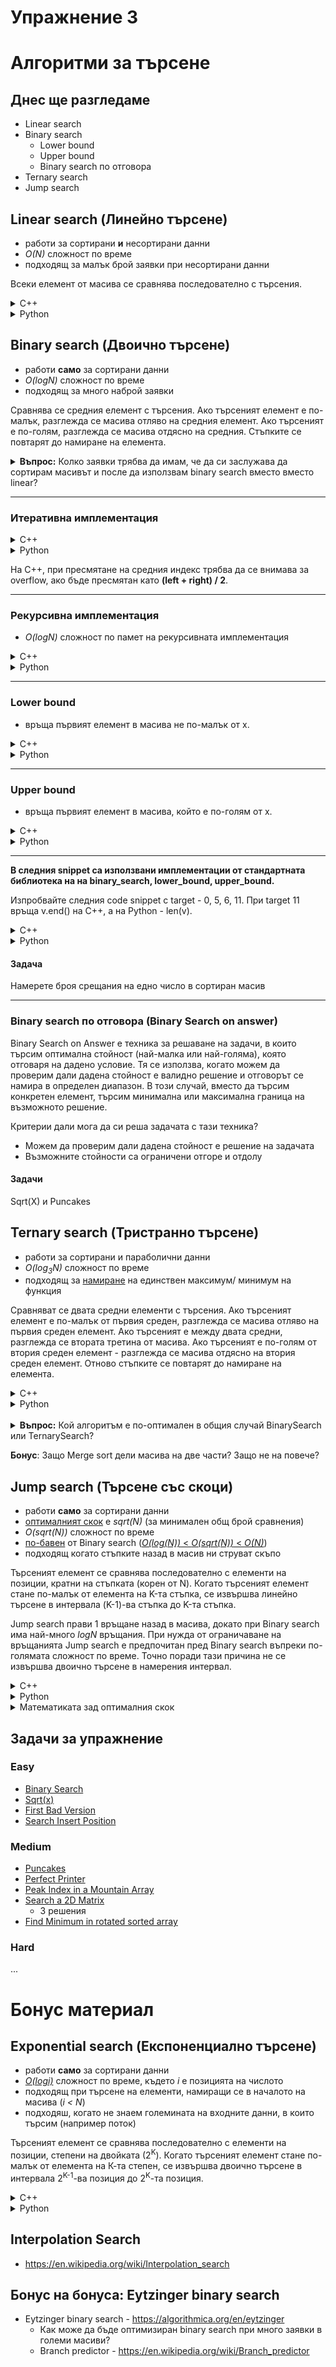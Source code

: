 # Упражнение 3

# Алгоритми за търсене

## Днес ще разгледаме

- Linear search
- Binary search
    - Lower bound
    - Upper bound
    - Binary search по отговора
- Ternary search
- Jump search

## Linear search (Линейно търсене)

- работи за сортирани **и** несортирани данни
- *O(N)* сложност по време
- подходящ за малък брой заявки при несортирани данни

Всеки елемент от масива се сравнява последователно с търсения.


<details>
  <summary>C++</summary>
	
```c++
int linear_search(const vector<int>& arr, int x) {
    for (int i = 0; i < arr.size(); i++) {
        if (arr[i] == x) {
            return i;
        }
    }
    return -1;
}
```

</details>


<details>
  <summary>Python</summary>

```python
def linear_search(arr, X):
    for i in range(len(arr)):
        if arr[i] == X:
            return i
    
    return -1

arr = [9, 4, 3, 2, 6, 7, 1, 8, 5]
X = 6

print(linear_search(arr, X)) # 4
```

</details>

## Binary search (Двоично търсене)

- работи **само** за сортирани данни
- *O(logN)* сложност по време
- подходящ за много наброй заявки

Сравнява се средния елемент с търсения. Ако търсеният елемент е по-малък, разглежда се масива отляво на средния елемент. Ако търсеният е по-голям, разглежда се масива отдясно на средния. Стъпките се повтарят до намиране на елемента.

<details>
	<summary><b>Въпрос:</b> Колко заявки трябва да имам, че да си заслужава да сортирам масивът и после да използвам binary search вместо вместо linear?</summary>

#### 1. Проблем
Искаме да търсим многократно в **несортиран масив** от `n` елемента:
- Всяко query с **linear search** = O(n)
- Ако **сортираме веднъж** (O(n log n)), после всяко търсене е **binary search**: O(log n)

#### 2. Нека имаме `k` заявки за търсене.

- **Ако НЕ сортираш, всяка заявка:**
  - O(n)
  - Общо време: **T₁ = k * n**
- **Ако сортираш веднъж, после binary search:**
  - O(n log n) (сортиране) + O(log n) (всяко търсене)
  - Общо време: **T₂ = n log n + k * log n**


#### 3. Кога е по-изгодно да сортираш?

Искаме **T₂ < T₁:** т.е. **n log n + k log n < k n**
<br />
Определяме при кое k това е изпълнено:

```
n * log n + k * log n < k * n
n * log n < k * (n - log n)
k > n * log n / (n - log n)

// За голямо `n`, може да пренебрегнем `log n` спрямо `n`:
// следователно

k > log n
```

#### 4. Заключение

- **Ако търсиш броя на запитвания `k > log n`**, си струва да сортираш масива и да използваш двоично търсене.
- Ако са **по-малко от log n**, линейното търсене често е по-изгодно.

</details>

---

### Итеративна имплементация

<details>
  <summary>C++</summary>
	
```c++
int binarySearch(vector<int>& nums, int target) {
    int left = 0;
    int right = nums.size() - 1;
    while(left <= right) {
        int mid = left + (right - left) / 2; // !!!
        if(nums[mid] == target)
            return mid;
        else if(nums[mid] > target)
            right = mid - 1;
        else
            left = mid + 1;
    }

    return -1;
}
```

</details>

<details>
  <summary>Python</summary>

```python
def binary_search(arr, X):
    left = 0
    right = len(arr) - 1

    Xi = 0

    while left <= right:
        mid = left + (right - left) // 2

        if X <= arr[mid]:
            right = mid - 1
            Xi = mid
        else:
            left = mid + 1

    return Xi

arr = [10, 20, 30, 40, 50, 60, 70, 80, 90]
X = 60

Xi = binary_search(arr, X)
print(Xi) # 5
```

</details>

На C++, при пресмятане на средния индекс трябва да се внимава за overflow, ако бъде пресмятан като **(left + right) / 2**.

---

### Рекурсивна имплементация

- *O(logN)* сложност по памет на рекурсивната имплементация

<details>
  <summary>C++</summary>

```c++
int binarySearchRecursive(const vector<int> &arr, int l, int r, int x) {
    if (r >= l) {
        int mid = l + (r - l) / 2;
        if (arr[mid] == x)
            return mid;
        if (arr[mid] > x)
            return binarySearchRecursive(arr, l, mid - 1, x);
        return binarySearchRecursive(arr, mid + 1, r, x);
    }
    return -1;
}
```
	
</details>


<details>
  <summary>Python</summary>

```python
def binary_search_recursive(arr, X, left, right):
    if left <= right:
        mid = left + (right - left) // 2

        if X == arr[mid]:
            return mid
        elif X < arr[mid]:
            return binary_search_recursive(arr, X, left, mid - 1)
        return binary_search_recursive(arr, X, mid + 1, right)
    return -1
```

</details>

---

### Lower bound
- връща първият елемент в масива не по-малък от x.

<details>
  <summary>C++</summary>

```c++
int lowerBound(const std::vector<int>& nums, int target) {
    int left = 0;
    int right = nums.size();
    while (left < right) {
        int mid = left + (right - left) / 2;
        if (nums[mid] < target) {
            left = mid + 1;
        } else {
            right = mid;
        }
    }

    return left; // If left == nums.size(), target is greater than all elements
}
```

</details>

<details>
  <summary>Python</summary>

	TODO...
</details>

---

### Upper bound
- връща първият елемент в масива, който е по-голям от x.

<details>
  <summary>C++</summary>

```c++
int upperBound(const std::vector<int>& nums, int target) {
    int left = 0;
    int right = nums.size();
    while (left < right) {
        int mid = left + (right - left) / 2;
        if (nums[mid] <= target) {
            left = mid + 1;
        } else {
            right = mid;
        }
    }
    return left;
}
```

</details>

<details>
  <summary>Python</summary>
	TODO...
</details>

---

**В следния snippet са използвани имплементации от стандартната библиотека на на binary_search, lower_bound, upper_bound.** 

Изпробвайте следния code snippet с target - 0, 5, 6, 11. При target 11 връща v.end() на C++, а на Python - len(v).

<details>
  <summary>C++</summary>

```c++
#include <iostream>
#include <vector>
#include <algorithm>

int main() {
	std::vector<int> v = { 1, 2, 3, 4, 6, 7, 8, 9 };
	int target = 0;

	// https://en.cppreference.com/w/cpp/algorithm/binary_search.html
	std::cout << (std::binary_search(v.begin(), v.end(), target)) << std::endl;

	// https://en.cppreference.com/w/cpp/algorithm/lower_bound.html
	auto lbIter = std::lower_bound(v.begin(), v.end(), target);
	if (lbIter != v.end()) {
		std::cout << *lbIter << std::endl;
	}

	// https://en.cppreference.com/w/cpp/algorithm/upper_bound.html
	auto ubIter = std::upper_bound(v.begin(), v.end(), target);
	if (ubIter != v.end()) {
		std::cout << *ubIter << std::endl;
	}
}
```

</details>

<details>
  <summary>Python</summary>
  
```python
import bisect

v = [1, 2, 3, 4, 6, 7, 8, 9]
targets = [0, 5, 6, 11]

for target in targets:
    print(bisect.bisect_left(v, target))
    print(bisect.bisect_right(v, target))
    print()
```

</details>


#### Задача
Намерете броя срещания на едно число в сортиран масив

---

### Binary search по отговора (Binary Search on answer)
Binary Search on Answer е техника за решаване на задачи, в които търсим оптимална стойност (най-малка или най-голяма), която отговаря на дадено условие. Тя се използва, когато можем да проверим дали дадена стойност е валидно решение и отговорът се намира в определен диапазон. В този случай, вместо да търсим конкретен елемент, търсим минимална или максимална граница на възможното решение.

Критерии дали мога да си реша задачата с тази техника?
- Можем да проверим дали дадена стойност е решение на задачата
- Възможните стойности са ограничени отгоре и отдолу

#### Задачи
Sqrt(X) и Puncakes

## Ternary search (Тристранно търсене)

- работи за сортирани и параболични данни
- *O(log<sub>3</sub>N)* сложност по време
- подходящ за [намиране](https://cp-algorithms.com/num_methods/ternary_search.html) на единствен максимум/ минимум на функция

Сравняват се двата средни елементи с търсения. Ако търсеният елемент е по-малък от първия среден, разглежда се масива отляво на първия среден елемент. Ако търсеният е между двата средни, разглежда се втората третина от масива. Ако търсеният е по-голям от втория среден елемент - разглежда се масива отдясно на втория среден елемент. Отново стъпките се повтарят до намиране на елемента.

<details>
  <summary>C++</summary>
  
```c++
int ternarySearch(const vector<int> &arr, int l, int r, int x) {
    while (r >= l) {
        int mid1 = l + (r - l) / 3;
        int mid2 = r - (r - l) / 3;
        if (arr[mid1] == x)
            return mid1;
        if (arr[mid2] == x)
            return mid2;
        if (x < arr[mid1]) {
            r = mid1 - 1;
        }
        else if (x > arr[mid2]) {
            l = mid2 + 1;
        }
        else {
            l = mid1 + 1;
            r = mid2 - 1;
        }
    }
    return -1;
}
```

</details>

<details>
  <summary>Python</summary>
  
```python
def ternarySearch(arr, key, l, r):
    if r >= l:
        mid1 = l + (r - l) //3
        mid2 = r - (r - l) //3 

        if arr[mid1] == key:
            return mid1
         
        if arr[mid2] == key:
            return mid2

        if key < arr[mid1]:
            return ternarySearch(arr, key, l, mid1 - 1)
        elif key > arr[mid2]:
            return ternarySearch(arr, key, mid2 + 1, r)
        else:
            return ternarySearch(arr, key, mid1 + 1, mid2 - 1)
    return -1

arr = [10, 20, 30, 40, 50, 60, 70, 80, 90]
X = 60

Xi = ternarySearch(arr, X, 0, len(arr) - 1)
print(Xi) # 5
```


</details>

</br>
<details>
  <summary><b>Въпрос:</b> Кой алгоритъм е по-оптимален в общия случай BinarySearch или TernarySearch?</summary>

**Отговор:** BinarySearch, понеже прави по-малко сравнения.

https://www.geeksforgeeks.org/binary-search-preferred-ternary-search/
</details>

**Бонус**: Защо Merge sort дели масива на две части? Защо не на повече?

## Jump search (Търсене със скоци)

- работи **само** за сортирани данни
- [оптималният скок](https://www.wolframalpha.com/input?i=Argmin+of+f%28x%29+%3D+n%2Fx+%2B+x%2C+x+%3E+0%2C+n+%3E+0+for+x) е *sqrt(N)* (за минимален общ брой сравнения)
- *O(sqrt(N))* сложност по време
- [по-бавен](https://www.symbolab.com/solver/limit-calculator/%5Clim_%7Bx%5Cto%5Cinfty%7D%5Cleft(%5Cfrac%7Blnx%7D%7B%5Csqrt%7Bx%7D%7D%5Cright)?or=input) от Binary search ([*O(log(N))* < *O(sqrt(N))* < *O(N)*](https://www.wolframalpha.com/input?i=plot+log%28n%29%2C+sqrt%28n%29+from+1+to+1000))
- подходящ когато стъпките назад в масив ни струват скъпо

Търсеният елемент се сравнява последователно с елементи на позиции, кратни на стъпката (корен от N). Когато търсеният елемент стане по-малък от елемента на K-та стъпка, се извършва линейно търсене в интервала (K-1)-ва стъпка до K-та стъпка.

Jump search прави 1 връщане назад в масива, докато при Binary search има най-много *logN* връщания. При нужда от ограничаване на връщанията Jump search е предпочитан пред Binary search въпреки по-голямата сложност по време. Точно поради тази причина не се извършва двоично търсене в намерения интервал.

<details>
  <summary>C++</summary>

```c++
int jump_search(const vector<int> &arr, int x) {
    int len = arr.size();
    int jump = sqrt(len);
    int start = 0, end = start + jump;

    while (end < len && arr[end] <= x) {
        start = end;
        end += jump;
        if (end > len - 1)
            end = len;
    }

	// we don't do binary here because it requires back steps
    for (int i = start; i < end; i++) {
        if (arr[i] == x)
            return i;
    }
    return -1;
}
```
</details>

<details>
  <summary>Python</summary>
  

```python
import math

def jumpSearch(arr, X):
    N = len(arr)
    block_size = int(math.sqrt(N))

    step = block_size
    prev = 0
    while arr[min(step, N) - 1] < X:
        prev = step
        step += block_size
        if prev >= N:
            return -1

    while arr[prev] < X:
        prev += 1

        if prev == min(step, N):
            return -1
     
    if arr[prev] == X:
        return prev
     
    return -1

arr = [10, 20, 30, 40, 50, 60, 70, 80, 90]
X = 50

Xi = jumpSearch(arr, X)
print(Xi) # 4
```

</details>

<details>
	<summary>Математиката зад оптималния скок</summary>

#### 1. Означения
- Масивът има **`n`** елемента.
- Размерът на скока е **`m`**.

#### 2. Брой стъпки при Jump Search
- **Скокове:** Минаваме масива през всеки `m`-ти елемент: индекси 0, m, 2m, 3m, ...
  - Брой скокове: **`n / m`**
- **Линейно търсене:** След последния скок — търсим линейно в блока (до `m` елемента).


#### 3. Обща формула за стъпките
T(m) = брой скокове + брой проверки в блока

T(m) = n/m + m

#### 4. Оптимизация на T(m)

Търсим минимум на `T(m)` спрямо `m`:

1. Вземаме производната и я приравняваме на 0:

    ```
    dT/dm = -n/m^2 + 1 = 0
    ```

2. Решаваме за `m`:

    ```
    n/m^2 = 1
    m^2 = n
    m = √n
    ```

#### 5. Минимален брой стъпки

Заместваме `m = √n` във формулата:

T(√n) = n/√n + √n = √n + √n = 2√n

#### 6. Заключение

Jump Search е **най-ефикасен при скок m = √n** и има сложност **O(√n)**.

</details>


## Задачи за упражнение

### Easy
- [Binary Search](https://leetcode.com/problems/binary-search/)
- [Sqrt(x)](https://leetcode.com/problems/sqrtx/)
- [First Bad Version](https://leetcode.com/problems/first-bad-version)
- [Search Insert Position](https://leetcode.com/problems/search-insert-position/)

### Medium
- [Puncakes](https://www.hackerrank.com/contests/exam-2022-part2-sda/challenges/puncakes/problem)
- [Perfect Printer](https://www.hackerrank.com/contests/sda-homework-3/challenges/challenge-2674)
- [Peak Index in a Mountain Array](https://leetcode.com/problems/peak-index-in-a-mountain-array)
- [Search a 2D Matrix](https://leetcode.com/problems/search-a-2d-matrix)
    - 3 решения
- [Find Minimum in rotated sorted array](https://leetcode.com/problems/find-minimum-in-rotated-sorted-array/description/)

### Hard
...

# Бонус материал

## Exponential search (Експоненциално търсене)

- работи **само** за сортирани данни
- [*O(logi)*](https://en.wikipedia.org/wiki/Exponential_search#Performance) сложност по време, където *i* е позицията на числото
- подходящ при търсене на елементи, намиращи се в началото на масива (*i < N*)
- подходяш, когато не знаем големината на входните данни, в които търсим (например поток)

Търсеният елемент се сравнява последователно с елементи на позиции, степени на двойката (2<sup>K</sup>). Когато търсеният елемент стане по-малък от елемента на К-та степен, се извършва двоично търсене в интервала 2<sup>K-1</sup>-ва позиция до 2<sup>K</sup>-та позиция.

<details>
  <summary>C++</summary>

```c++
int exponentialSearch(const vector<int>& arr, int X) {
    int N = arr.size();

    if (arr[0] == X)
        return 0;

    int i = 1;
    while (i < N && arr[i] <= X)
        i *= 2;

    int left = i / 2;
    int right = min(i, N - 1);

    return binarySearch(arr, left, right, X);
}
```
</details>

<details>
  <summary>Python</summary>
  
```python
def exponential_search(arr, X):
    N = len(arr)

    i = 1
    while i < N and arr[i] <= X:
        i = i * 2

    left = i // 2
    right = min(i, N-1)
     
    return binary_search(arr, X, left, right)

arr = [10, 20, 30, 40, 50, 60, 70, 80, 90]
X = 60

Xi = exponential_search(arr, X)
print(Xi) # 5
```

</details>

</details>

## Interpolation Search
- https://en.wikipedia.org/wiki/Interpolation_search

## Бонус на бонуса: Eytzinger binary search
- Eytzinger binary search - https://algorithmica.org/en/eytzinger
    - Как може да бъде оптимизиран binary search при много заявки в големи масиви?
	- Branch predictor - https://en.wikipedia.org/wiki/Branch_predictor

